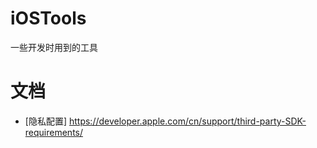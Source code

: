 # iOSTools
一些开发时用到的工具

# 文档

* [隐私配置] https://developer.apple.com/cn/support/third-party-SDK-requirements/
